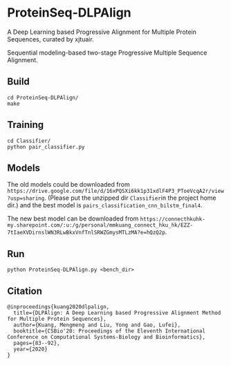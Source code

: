 
# ProteinSeq-DLPAlign

A Deep Learning based Progressive Alignment for Multiple Protein Sequences, curated by xjtuair.

Sequential modeling-based two-stage Progressive Multiple Sequence Alignment.

## Build

```
cd ProteinSeq-DLPAlign/
make
```

## Training

```
cd Classifier/
python pair_classifier.py
```

## Models

The old models could be downloaded from `https://drive.google.com/file/d/16xPQSXi6kk1p31xdlF4P3_PToeVcqA2r/view?usp=sharing`. (Please put the unzipped dir `Classifier`in the project home dir.) and the best model is `pairs_classification_cnn_bilstm_final4`.

The new best model can be downloaded from `https://connecthkuhk-my.sharepoint.com/:u:/g/personal/mmkuang_connect_hku_hk/EZZ-7tIaeXVDirnslWN3RLwBkxVnfTnlSRWZGmysMTLzMA?e=hQzQ2p`.

## Run

`python ProteinSeq-DLPAlign.py <bench_dir>`

## Citation
```
@inproceedings{kuang2020dlpalign,
  title={DLPAlign: A Deep Learning based Progressive Alignment Method for Multiple Protein Sequences},
  author={Kuang, Mengmeng and Liu, Yong and Gao, Lufei},
  booktitle={CSBio'20: Proceedings of the Eleventh International Conference on Computational Systems-Biology and Bioinformatics},
  pages={83--92},
  year={2020}
}
```